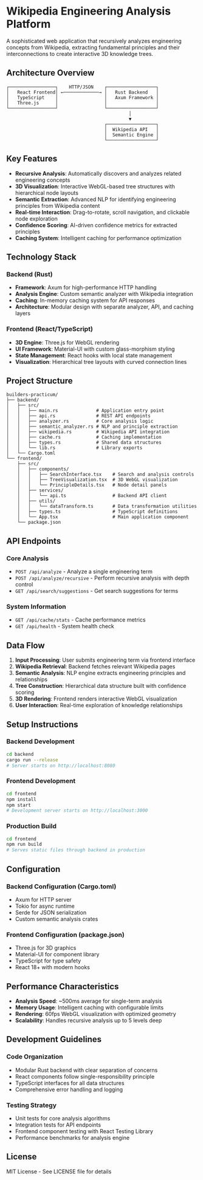# Wikipedia Engineering Analysis Platform

A sophisticated web application that recursively analyzes engineering concepts from Wikipedia, extracting fundamental principles and their interconnections to create interactive 3D knowledge trees.

## Architecture Overview

```
┌─────────────────┐    HTTP/JSON    ┌──────────────────┐
│   React Frontend│ ←─────────────→ │   Rust Backend   │
│   TypeScript    │                 │   Axum Framework │
│   Three.js      │                 │                  │
└─────────────────┘                 └──────────────────┘
                                             │
                                             ▼
                                    ┌──────────────────┐
                                    │  Wikipedia API   │
                                    │  Semantic Engine │
                                    └──────────────────┘
```

## Key Features

- **Recursive Analysis**: Automatically discovers and analyzes related engineering concepts
- **3D Visualization**: Interactive WebGL-based tree structures with hierarchical node layouts
- **Semantic Extraction**: Advanced NLP for identifying engineering principles from Wikipedia content
- **Real-time Interaction**: Drag-to-rotate, scroll navigation, and clickable node exploration
- **Confidence Scoring**: AI-driven confidence metrics for extracted principles
- **Caching System**: Intelligent caching for performance optimization

## Technology Stack

### Backend (Rust)
- **Framework**: Axum for high-performance HTTP handling
- **Analysis Engine**: Custom semantic analyzer with Wikipedia integration
- **Caching**: In-memory caching system for API responses
- **Architecture**: Modular design with separate analyzer, API, and caching layers

### Frontend (React/TypeScript)
- **3D Engine**: Three.js for WebGL rendering
- **UI Framework**: Material-UI with custom glass-morphism styling
- **State Management**: React hooks with local state management
- **Visualization**: Hierarchical tree layouts with curved connection lines

## Project Structure

```
builders-practicum/
├── backend/
│   ├── src/
│   │   ├── main.rs              # Application entry point
│   │   ├── api.rs               # REST API endpoints
│   │   ├── analyzer.rs          # Core analysis logic
│   │   ├── semantic_analyzer.rs # NLP and principle extraction
│   │   ├── wikipedia.rs         # Wikipedia API integration
│   │   ├── cache.rs             # Caching implementation
│   │   ├── types.rs             # Shared data structures
│   │   └── lib.rs               # Library exports
│   └── Cargo.toml
└── frontend/
    ├── src/
    │   ├── components/
    │   │   ├── SearchInterface.tsx    # Search and analysis controls
    │   │   ├── TreeVisualization.tsx  # 3D WebGL visualization
    │   │   └── PrincipleDetails.tsx   # Node detail panels
    │   ├── services/
    │   │   └── api.ts                 # Backend API client
    │   ├── utils/
    │   │   └── dataTransform.ts       # Data transformation utilities
    │   ├── types.ts                   # TypeScript definitions
    │   └── App.tsx                    # Main application component
    └── package.json
```

## API Endpoints

### Core Analysis
- `POST /api/analyze` - Analyze a single engineering term
- `POST /api/analyze/recursive` - Perform recursive analysis with depth control
- `GET /api/search/suggestions` - Get search suggestions for terms

### System Information
- `GET /api/cache/stats` - Cache performance metrics
- `GET /api/health` - System health check

## Data Flow

1. **Input Processing**: User submits engineering term via frontend interface
2. **Wikipedia Retrieval**: Backend fetches relevant Wikipedia pages
3. **Semantic Analysis**: NLP engine extracts engineering principles and relationships
4. **Tree Construction**: Hierarchical data structure built with confidence scoring
5. **3D Rendering**: Frontend renders interactive WebGL visualization
6. **User Interaction**: Real-time exploration of knowledge relationships

## Setup Instructions

### Backend Development
```bash
cd backend
cargo run --release
# Server starts on http://localhost:8080
```

### Frontend Development
```bash
cd frontend
npm install
npm start
# Development server starts on http://localhost:3000
```

### Production Build
```bash
cd frontend
npm run build
# Serves static files through backend in production
```

## Configuration

### Backend Configuration (Cargo.toml)
- Axum for HTTP server
- Tokio for async runtime
- Serde for JSON serialization
- Custom semantic analysis crates

### Frontend Configuration (package.json)
- Three.js for 3D graphics
- Material-UI for component library
- TypeScript for type safety
- React 18+ with modern hooks

## Performance Characteristics

- **Analysis Speed**: ~500ms average for single-term analysis
- **Memory Usage**: Intelligent caching with configurable limits
- **Rendering**: 60fps WebGL visualization with optimized geometry
- **Scalability**: Handles recursive analysis up to 5 levels deep

## Development Guidelines

### Code Organization
- Modular Rust backend with clear separation of concerns
- React components follow single-responsibility principle
- TypeScript interfaces for all data structures
- Comprehensive error handling and logging

### Testing Strategy
- Unit tests for core analysis algorithms
- Integration tests for API endpoints
- Frontend component testing with React Testing Library
- Performance benchmarks for analysis engine

## License

MIT License - See LICENSE file for details